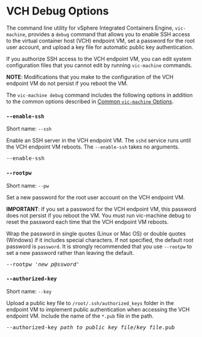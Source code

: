 # VCH Debug Options #

The command line utility for vSphere Integrated Containers Engine, `vic-machine`, provides a `debug` command that allows you to enable SSH access to the virtual container host (VCH) endpoint VM, set a password for the root user account, and upload a key file for automatic public key authentication. 

If you authorize SSH access to the VCH endpoint VM, you can edit system configuration files that you cannot edit by running `vic-machine` commands.

**NOTE**: Modifications that you make to the configuration of the VCH endpoint VM do not persist if you reboot the VM.

The `vic-machine debug` command includes the following options in addition to the common options described in [Common `vic-machine` Options](common_vic_options.md).

### `--enable-ssh` ###

Short name: `--ssh`

Enable an SSH server in the VCH endpoint VM. The `sshd` service runs until the VCH endpoint VM reboots. The `--enable-ssh` takes no arguments.

<pre>--enable-ssh</pre>

### `--rootpw` ###

Short name: `--pw`

Set a new password for the root user account on the VCH endpoint VM.

**IMPORTANT**: If you set a password for the VCH endpoint VM, this password does not persist if you reboot the VM. You must run vic-machine debug to reset the password each time that the VCH endpoint VM reboots.

Wrap the password in single quotes (Linux or Mac OS) or double quotes (Windows) if it includes special characters. If not specified, the default root password is `password`. It is strongly recommended that you use `--rootpw` to set a new password rather than leaving the default.

<pre>--rootpw '<i>new_p@ssword</i>'</pre>

### `--authorized-key` ###

Short name: `--key`

Upload a public key file to `/root/.ssh/authorized_keys` folder in the endpoint VM to implement public authentication when accessing the VCH endpoint VM. Include the name of the `*.pub` file in the path.

<pre>--authorized-key <i>path_to_public_key_file</i>/<i>key_file</i>.pub</pre>